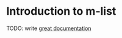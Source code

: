 # Introduction to m-list

TODO: write [great documentation](http://jacobian.org/writing/what-to-write/)
